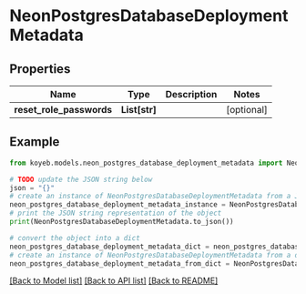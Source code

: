 # NeonPostgresDatabaseDeploymentMetadata


## Properties

Name | Type | Description | Notes
------------ | ------------- | ------------- | -------------
**reset_role_passwords** | **List[str]** |  | [optional] 

## Example

```python
from koyeb.models.neon_postgres_database_deployment_metadata import NeonPostgresDatabaseDeploymentMetadata

# TODO update the JSON string below
json = "{}"
# create an instance of NeonPostgresDatabaseDeploymentMetadata from a JSON string
neon_postgres_database_deployment_metadata_instance = NeonPostgresDatabaseDeploymentMetadata.from_json(json)
# print the JSON string representation of the object
print(NeonPostgresDatabaseDeploymentMetadata.to_json())

# convert the object into a dict
neon_postgres_database_deployment_metadata_dict = neon_postgres_database_deployment_metadata_instance.to_dict()
# create an instance of NeonPostgresDatabaseDeploymentMetadata from a dict
neon_postgres_database_deployment_metadata_from_dict = NeonPostgresDatabaseDeploymentMetadata.from_dict(neon_postgres_database_deployment_metadata_dict)
```
[[Back to Model list]](../README.md#documentation-for-models) [[Back to API list]](../README.md#documentation-for-api-endpoints) [[Back to README]](../README.md)


